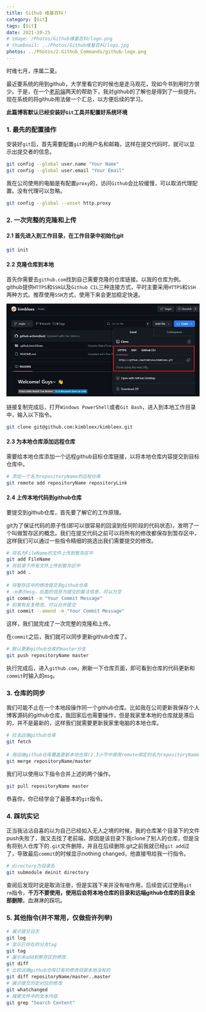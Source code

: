 ```yaml
---
title: Github 维基百科！
category: [Git]
tags: [Git]
date: 2021-10-25
# image: /Photos/Github维基百科/logo.png
# thumbnail: ../Photos/Github维基百科/logo.jpg
photos: ../Photos/2.Github_Commands/github-logo.png
---
```


时维七月，序属二夏。

最近要系统的用到github，大学里看它的时候也是走马观花，现如今书到用时方恨少。于是，在一个[老前端](https://github.com/miaobuao)两天的帮助下，我对github的了解也是得到了一些提升。现在系统的将github用法做一个汇总，以方便后续的学习。

**此篇博客默认已经安装好`Git`工具并配置好系统环境**

### 1. 最先的配置操作

安装好`git`后，首先需要配置`git`的用户名和邮箱，这样在提交代码时，就可以显示出提交者的信息。

```Bash
git config --global user.name "Your Name"
git config --global user.email "Your Email"
```

我在公司使用的电脑是有配置`proxy`的，访问`Github`会比较缓慢，可以取消代理配置。没有代理可以忽略。

```Bash
git config --global --unset http.proxy
```

### 2. 一次完整的克隆和上传

#### 2.1 首先进入到工作目录，在工作目录中初始化git

```Bash
git init
```

#### 2.2 克隆仓库到本地

首先你需要去`github.com`找到自己需要克隆的仓库链接。以我的仓库为例。github提供`HTTPS`和`SSH`以及`Github CIL`三种连接方式，平时主要采用`HTTPS`和`SSH`两种方式。推荐使用`SSH`方式，使用下来会更加稳定快速。

![获取github仓库链接](../Photos/2.Github_Commands/get-github-links.jpg)

链接复制完成后，打开`Windows PowerShell`或者`Git Bash`，进入到本地工作目录中，输入以下指令。

```Bash
git clone git@github.com:kimbleex/kimbleex.git
```

#### 2.3 为本地仓库添加远程仓库

需要给本地仓库添加一个远程github目标仓库链接，以将本地仓库内容提交到目标仓库中。

```Bash
# 添加一个名为repositoryName的远程仓库
git remote add repositoryName repositoryLink
```

#### 2.4 上传本地代码到github仓库

要提交到github仓库，首先要了解它的工作原理。

git为了保证代码的原子性(即可以很容易的回滚到任何阶段的代码状态)，发明了一个叫做暂存区的概念。我们在提交代码之前可以将所有的修改都保存到暂存区中，这样我们可以通过一些指令精细的挑选出我们需要提交的修改。

```Bash
# 将名为FileName的文件上传到暂存区中
git add FileName 
# 将目录下所有文件上传到暂存区中
git add .

# 将暂存区中的修改提交到github仓库
# -m表示msg，后面的信息为提交的备注信息，可以为空
git commit -m "Your Commit Message"
# 如果有反复修改，可以合并提交
git commit --amend -m "Your Commit Message"
```

这样，我们就完成了一次完整的克隆和上传。

在`commit`之后，我们就可以同步更新github仓库了。

```bash
# 默认更新github仓库的master分支
git push repositoryName master
```

执行完成后，进入`github.com`，刷新一下仓库页面，即可看到仓库的代码更新和`commit`时输入的`msg`。

### 3. 仓库的同步

我们可能不止在一个本地段操作同一个github仓库。比如我在公司更新我保存个人博客源码的github仓库，我回家后也需要操作，但是我家里本地的仓库就是滞后的，并不是最新的，这样我们就需要更新我家里电脑的本地仓库。

```Bash
# 拉去远端github仓库
git fetch 

# 用远端github仓库覆盖更新本地仓库(2.3小节中使用remote绑定的名为repositoryName的远程仓库)
git merge repositoryName/master 
```

我们可以使用以下指令合并上述的两个操作。

```Bash
git pull repositoryName master
```

恭喜你，你已经学会了最基本的`git`指令。

### 4. 踩坑实记

正当我沾沾自喜的以为自己已经如入无人之境的时候，我的仓库某个目录下的文件push失败了，我又去找了老前端，原因是该目录下我clone了别人的仓库，但是没有将别人仓库下的`.git`文件删除，并且在后续删除.git之前我就已经`git add`过了，导致最后`commit`的时候显示nothing changed，他直接甩给我一行指令。

```Bash
# directory为目录名
git submodule deinit directory
```

查阅后发现时说是取消注册，但是实践下来并没有啥作用，后续尝试过使用`git rm`指令，**千万不要使用，使用后会将本地仓库的目录和远端github仓库的目录全部删除**，血淋淋的踩坑。

### 5. 其他指令(并不常用，仅做些许列举)

```Bash
# 展示提交日志
git log
# 显示已存在的分支tag
git tag
# 展示未add到暂存区的修改
git diff
# 比较远端github仓库已有的修改但是本地没有的
git diff repositoryName/master..master
# 展示提交历史对应的修改
git whatchanged
# 搜索文件中的文本内容
git grep "Search Content"
```
